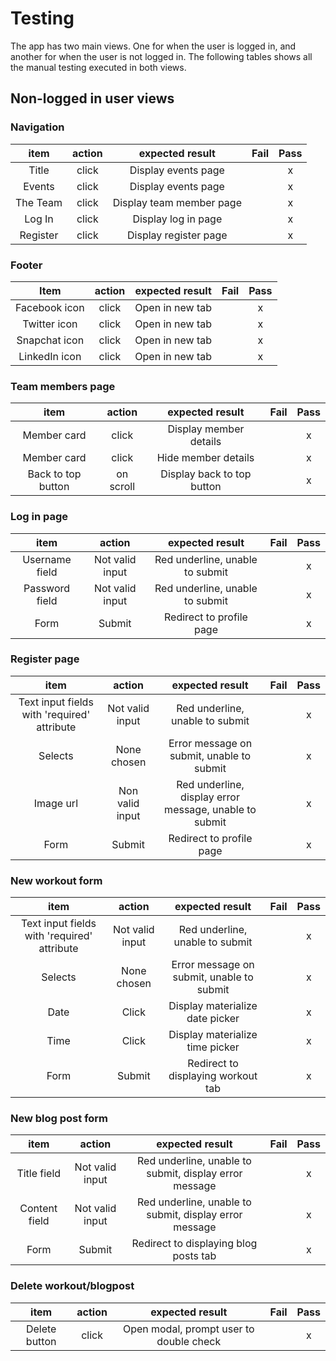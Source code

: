 # Testing

The app has two main views. One for when the user is logged in, and another for when the user is not logged in. The following tables shows all the manual testing executed in both views.

## Non-logged in user views

### Navigation

**item**|**action**|**expected result**|**Fail**|**Pass**
:-----:|:-----:|:-----:|:-----:|:-----:
Title|click|Display events page| |x
Events|click|Display events page| |x
The Team|click|Display team member page| |x
Log In|click|Display log in page| |x
Register|click|Display register page| |x


### Footer

**Item**|**action**|**expected result**|**Fail**|**Pass**
:-----:|:-----:|:-----:|:-----:|:-----:
Facebook icon|click|Open in new tab| |x
Twitter icon|click|Open in new tab| |x
Snapchat icon|click|Open in new tab| |x
LinkedIn icon|click|Open in new tab| |x


### Team members page
**item**|**action**|**expected result**|**Fail**|**Pass**
:-----:|:-----:|:-----:|:-----:|:-----:
Member card|click|Display member details| |x
Member card|click|Hide member details| |x
Back to top button|on scroll|Display back to top button| |x

### Log in page

**item**|**action**|**expected result**|**Fail**|**Pass**
:-----:|:-----:|:-----:|:-----:|:-----:
Username field|Not valid input|Red underline, unable to submit| |x
Password field|Not valid input|Red underline, unable to submit| |x
Form|Submit|Redirect to profile page| |x

### Register page 

**item**|**action**|**expected result**|**Fail**|**Pass**
:-----:|:-----:|:-----:|:-----:|:-----:
Text input fields with 'required' attribute|Not valid input|Red underline, unable to submit| |x
Selects|None chosen|Error message on submit, unable to submit| |x
Image url|Non valid input|Red underline, display error message, unable to submit| |x
Form|Submit|Redirect to profile page| |x


### New workout form

**item**|**action**|**expected result**|**Fail**|**Pass**
:-----:|:-----:|:-----:|:-----:|:-----:
Text input fields with 'required' attribute|Not valid input|Red underline, unable to submit| |x
Selects|None chosen|Error message on submit, unable to submit| |x
Date|Click|Display materialize date picker| |x
Time|Click|Display materialize time picker| |x
Form|Submit|Redirect to displaying workout tab| |x 

### New blog post form 

**item**|**action**|**expected result**|**Fail**|**Pass**
:-----:|:-----:|:-----:|:-----:|:-----:
Title field|Not valid input|Red underline, unable to submit, display error message| |x
Content field|Not valid input|Red underline, unable to submit, display error message| |x
Form|Submit|Redirect to displaying blog posts tab| |x

### Delete workout/blogpost

**item**|**action**|**expected result**|**Fail**|**Pass**
:-----:|:-----:|:-----:|:-----:|:-----:
Delete button|click|Open modal, prompt user to double check| |x